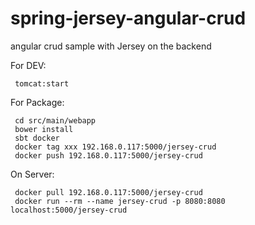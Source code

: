 # spring-jersey-angular-crud
angular crud sample with Jersey on the backend

For DEV:

     tomcat:start

For Package:

     cd src/main/webapp
     bower install	
     sbt docker
     docker tag xxx 192.168.0.117:5000/jersey-crud
     docker push 192.168.0.117:5000/jersey-crud

On Server:

     docker pull 192.168.0.117:5000/jersey-crud
     docker run --rm --name jersey-crud -p 8080:8080 localhost:5000/jersey-crud
